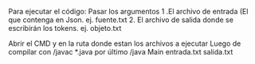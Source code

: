 Para ejecutar el código:
Pasar los argumentos
1 .El archivo de entrada (El que contenga en Json. ej. fuente.txt
2. El archivo de salida donde se escribirán los tokens. ej. objeto.txt

Abrir el CMD y en la ruta donde estan los archivos a ejecutar
Luego de compilar con /javac *.java
por último /java Main entrada.txt salida.txt
